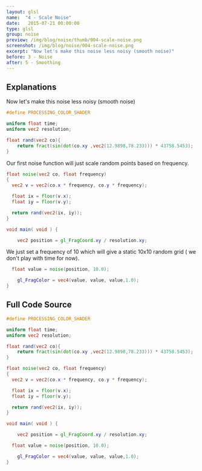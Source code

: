 ```yaml
---
layout: glsl
name:  "4 - Scale Noise"
date:   2015-07-21 00:00:00
type: glsl
group: noise
preview: /img/blog/noise/thumb/004-scale-noise.png
screenshot: /img/blog/noise/004-scale-noise.png
excerpt: "Now let's make this noise less noisy (smooth noise)"
before: 3 - Noise
after: 5 - Smoothing
---
```

## Explanations

Now let's make this noise less noisy (smooth noise)

``` glsl
#define PROCESSING_COLOR_SHADER

uniform float time;
uniform vec2 resolution;

float rand(vec2 co){
    return fract(sin(dot(co.xy ,vec2(12.9898,78.233))) * 43758.5453);
}

```

Our first noise function will just scale random points based on frequency.

``` glsl
float noise(vec2 co, float frequency)
{
  vec2 v = vec2(co.x * frequency, co.y * frequency);

  float ix = floor(v.x);
  float iy = floor(v.y);

  return rand(vec2(ix, iy));
}

void main( void ) {

	vec2 position = gl_FragCoord.xy / resolution.xy;

```

We just set a frequency of 10 which will give a static 10x10 random grid (
we don't play with time for now).

``` glsl
  float value = noise(position, 10.0);

	gl_FragColor = vec4(value, value, value,1.0);
}
```


## Full Code Source

``` glsl
#define PROCESSING_COLOR_SHADER

uniform float time;
uniform vec2 resolution;

float rand(vec2 co){
    return fract(sin(dot(co.xy ,vec2(12.9898,78.233))) * 43758.5453);
}

float noise(vec2 co, float frequency)
{
  vec2 v = vec2(co.x * frequency, co.y * frequency);

  float ix = floor(v.x);
  float iy = floor(v.y);

  return rand(vec2(ix, iy));
}

void main( void ) {

	vec2 position = gl_FragCoord.xy / resolution.xy;

  float value = noise(position, 10.0);

	gl_FragColor = vec4(value, value, value,1.0);
}
```